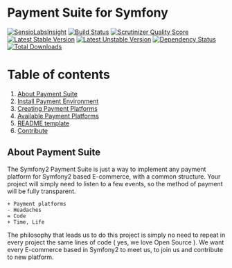 Payment Suite for Symfony
=====

[![SensioLabsInsight](https://insight.sensiolabs.com/projects/f164e52e-b1bd-4344-b326-4b6be997d94d/mini.png)](https://insight.sensiolabs.com/projects/f164e52e-b1bd-4344-b326-4b6be997d94d)
[![Build Status](https://travis-ci.org/PaymentSuite/PaymentCoreBundle.png?branch=master)](https://travis-ci.org/PaymentSuite/PaymentCoreBundle)
[![Scrutinizer Quality Score](https://scrutinizer-ci.com/g/PaymentSuite/PaymentCoreBundle/badges/quality-score.png?s=a08e1ecc7e7904effdc3682a790ead2fbc39b029)](https://scrutinizer-ci.com/g/PaymentSuite/PaymentCoreBundle/)
[![Latest Stable Version](https://poser.pugx.org/paymentsuite/payment-core-bundle/v/stable.png)](https://packagist.org/packages/paymentsuite/payment-core-bundle)
[![Latest Unstable Version](https://poser.pugx.org/paymentsuite/payment-core-bundle/v/unstable.png)](https://packagist.org/packages/paymentsuite/payment-core-bundle)
[![Dependency Status](https://www.versioneye.com/user/projects/52d968bcec13750ec70002fc/badge.png)](https://www.versioneye.com/user/projects/52d968bcec13750ec70002fc)
[![Total Downloads](https://poser.pugx.org/paymentsuite/payment-core-bundle/downloads.png)](https://packagist.org/packages/paymentsuite/payment-core-bundle)

Table of contents
=====

1. [About Payment Suite](#about-payment-suite)
1. [Install Payment Environment](https://github.com/PaymentSuite/PaymentCoreBundle/wiki/Configure-Payment-Environment)
1. [Creating Payment Platforms](https://github.com/PaymentSuite/PaymentCoreBundle/wiki/Crating-payment-Platforms)
1. [Available Payment Platforms](https://github.com/PaymentSuite/PaymentCoreBundle/wiki/Available-platforms)
1. [README template](https://github.com/PaymentSuite/PaymentCoreBundle/wiki/Platform-README-template)
1. [Contribute](https://github.com/PaymentSuite/PaymentCoreBundle/wiki/Contribute)


About Payment Suite
-----

The Symfony2 Payment Suite is just a way to implement any payment platform for
Symfony2 based E-commerce, with a common structure. Your project will simply
need to listen to a few events, so the method of payment will be fully
transparent.

    + Payment platforms
    - Headaches
    = Code
    + Time, Life

The philosophy that leads us to do this project is simply no need to repeat in
every project the same lines of code ( yes, we love Open Source ). We want every
E-commerce based in Symfony2 to meet us, to join us and contribute to new
platform.
